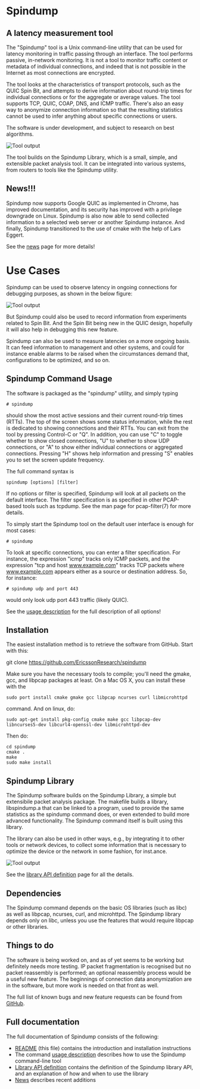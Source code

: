 # Spindump

## A latency measurement tool

The "Spindump" tool is a Unix command-line utility that can be used for latency monitoring in traffic passing through an interface. The tool performs passive, in-network monitoring. It is not a tool to monitor traffic content or metadata of individual connections, and indeed that is not possible in the Internet as most connections are encrypted.

The tool looks at the characteristics of transport protocols, such as the QUIC Spin Bit, and attempts to derive information about round-trip times for individual connections or for the aggregate or average values. The tool supports TCP, QUIC, COAP, DNS, and ICMP traffic. There's also an easy way to anonymize connection information so that the resulting statistics cannot be used to infer anything about specific connections or users.

The software is under development, and subject to research on best algorithms.

![Tool output](https://raw.githubusercontent.com/EricssonResearch/spindump/master/images/screenshot1.jpg)

The tool builds on the Spindump Library, which is a small, simple, and extensible packet analysis tool. It can be integrated into various systems, from routers to tools like the Spindump utility.

## News!!!

Spindump now supports Google QUIC as implemented in Chrome, has improved documentation, and its security has improved with a privilege downgrade on Linux. Spindump is also now able to send collected information to a selected web server or another Spindump instance. And finally, Spindump transitioned to the use of cmake with the help of Lars Eggert.

See the [news](https://github.com/EricssonResearch/spindump/blob/master/Format.md) page for more details!

# Use Cases

Spindump can be used to observe latency in ongoing connections for debugging purposes, as shown in the below figure:

![Tool output](https://raw.githubusercontent.com/EricssonResearch/spindump/master/images/architecture1.jpg)

But Spindump could also be used to record information from experiments related to Spin Bit. And the Spin Bit being new in the QUIC design, hopefully it will also help in debugging this new feature.

Spindump can also be used to measure latencies on a more ongoing basis. It can feed information to management and other systems, and could for instance enable alarms to be raised when the circumstances demand that, configurations to be optimized, and so on. 

## Spindump Command Usage

The software is packaged as the "spindump" utility, and simply typing

    # spindump
 
should show the most active sessions and their current round-trip times (RTTs). The top of the screen shows some status information, while the rest is dedicated to showing connections and their RTTs. You can exit from the tool by pressing Control-C or "Q". In addition, you can use "C" to toggle whether to show closed connections, "U" to whether to show UDP connections, or "A" to show either individual connections or aggregated connections. Pressing "H" shows help information and pressing "S" enables you to set the screen update frequency.

The full command syntax is

    spindump [options] [filter]

If no options or filter is specified, Spindump will look at all packets on the default interface. The filter specification is as specified in other PCAP-based tools such as tcpdump. See the man page for pcap-filter(7) for more details.

To simply start the Spindump tool on the default user interface is enough for most cases:

    # spindump 

To look at specific connections, you can enter a filter specification. For instance, the expression "icmp" tracks only ICMP packets, and the expression "tcp and host www.example.com" tracks TCP packets where www.example.com appears either as a source or destination address. So, for instance:

    # spindump udp and port 443

would only look udp port 443 traffic (likely QUIC).

See the [usage description](https://github.com/EricssonResearch/spindump/blob/master/Format.md) for the full description of all options!

## Installation

The easiest installation method is to retrieve the software from GitHub. Start with this:

  git clone https://github.com/EricssonResearch/spindump

Make sure you have the necessary tools to compile; you'll need the gmake, gcc, and libpcap packages at least. On a Mac OS X, you can install these with the

    sudo port install cmake gmake gcc libpcap ncurses curl libmicrohttpd

command. And on linux, do:

    sudo apt-get install pkg-config cmake make gcc libpcap-dev libncurses5-dev libcurl4-openssl-dev libmicrohttpd-dev

Then do:

    cd spindump
    cmake .
    make
    sudo make install

## Spindump Library

The Spindump software builds on the Spindump Library, a simple but extensibile packet analysis package. The makefile builds a library, libspindump.a that can be linked to a program, used to provide the same statistics as the spindump command does, or even extended to build more advanced functionality. The Spindump command itself is built using this library.

The library can also be used in other ways, e.g., by integrating it to other tools or network devices, to collect some information that is necessary to optimize the device or the network in some fashion, for inst.ance.

![Tool output](https://raw.githubusercontent.com/EricssonResearch/spindump/master/images/architecture2s.jpg)

See the [library API definition](https://github.com/EricssonResearch/spindump/blob/master/Library.md) page for all the details.

## Dependencies 

The Spindump command depends on the basic OS libraries (such as libc) as well as libpcap, ncurses, curl, and microhttpd. The Spindump library depends only on libc, unless you use the features that would require libpcap or other libraries.

## Things to do

The software is being worked on, and as of yet seems to be working but definitely needs more testing. IP packet fragmentation is recognised but no packet reassembly is performed; an optional reassembly process would be a useful new feature. The beginnings of connection data anonymization are in the software, but more work is needed on that front as well.

The full list of known bugs and new feature requests can be found from [GitHub](https://github.com/EricssonResearch/spindump/issues).

## Full documentation

The full documentation of Spindump consists of the following:

* [README](https://github.com/EricssonResearch/spindump/blob/master/Library.md) (this file) contains the introduction and installation instructions
* The command [usage description](https://github.com/EricssonResearch/spindump/blob/master/Format.md) describes how to use the Spindump command-line tool
* [Library API definition](https://github.com/EricssonResearch/spindump/blob/master/Library.md) contains the definition of the Spindump library API, and an explanation of how and when to use the library
* [News](https://github.com/EricssonResearch/spindump/blob/master/Format.md) describes recent additions
